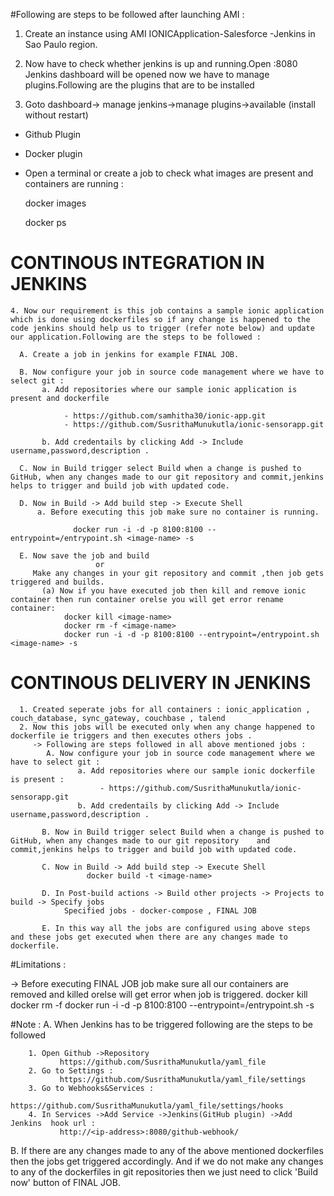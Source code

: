 #Following are steps to be followed after launching AMI :
1. Create an instance using AMI IONICApplication-Salesforce -Jenkins in Sao Paulo region.

2. Now have to check whether jenkins is up and running.Open 
                          <ipaddress>:8080
Jenkins dashboard will be opened now we have to manage plugins.Following are the plugins that are to be installed

3. Goto dashboard-> manage jenkins->manage plugins->available (install without restart)
  
  - Github Plugin
  - Docker plugin
  
  - Open a terminal or create a job to check what images are present and containers are running : 


      docker images
      
      docker ps
 
 # CONTINOUS INTEGRATION IN JENKINS 
 
    4. Now our requirement is this job contains a sample ionic application which is done using dockerfiles so if any change is happened to the code jenkins should help us to trigger (refer note below) and update our application.Following are the steps to be followed :
  
      A. Create a job in jenkins for example FINAL JOB.
      
      B. Now configure your job in source code management where we have to select git :
           a. Add repositories where our sample ionic application is present and dockerfile
           
                - https://github.com/samhitha30/ionic-app.git 
                - https://github.com/SusrithaMunukutla/ionic-sensorapp.git
                
           b. Add credentails by clicking Add -> Include username,password,description .
           
      C. Now in Build trigger select Build when a change is pushed to GitHub, when any changes made to our git repository and commit,jenkins helps to trigger and build job with updated code.
     
      D. Now in Build -> Add build step -> Execute Shell
          a. Before executing this job make sure no container is running.
          
                  docker run -i -d -p 8100:8100 --entrypoint=/entrypoint.sh <image-name> -s
      
      E. Now save the job and build 
                       or
         Make any changes in your git repository and commit ,then job gets triggered and builds.
           (a) Now if you have executed job then kill and remove ionic container then run container orelse you will get error rename container:
                docker kill <image-name>
                docker rm -f <image-name>
                docker run -i -d -p 8100:8100 --entrypoint=/entrypoint.sh <image-name> -s

# CONTINOUS DELIVERY IN JENKINS

      1. Created seperate jobs for all containers : ionic_application , couch_database, sync_gateway, couchbase , talend 
      2. Now this jobs will be executed only when any change happened to dockerfile ie triggers and then executes others jobs .
         -> Following are steps followed in all above mentioned jobs :
            A. Now configure your job in source code management where we have to select git :
                   a. Add repositories where our sample ionic dockerfile is present :
                        - https://github.com/SusrithaMunukutla/ionic-sensorapp.git
                   b. Add credentails by clicking Add -> Include username,password,description .
           
           B. Now in Build trigger select Build when a change is pushed to GitHub, when any changes made to our git repository    and commit,jenkins helps to trigger and build job with updated code.
           
           C. Now in Build -> Add build step -> Execute Shell
                     docker build -t <image-name>
           
           D. In Post-build actions -> Build other projects -> Projects to build -> Specify jobs
                Specified jobs - docker-compose , FINAL JOB
          
           E. In this way all the jobs are configured using above steps and these jobs get executed when there are any changes made to dockerfile.

#Limitations :

 -> Before executing FINAL JOB job make sure all our containers are removed and killed orelse will get  error when job is triggered.
                docker kill <image-name>
                docker rm -f <image-name>
                docker run -i -d -p 8100:8100 --entrypoint=/entrypoint.sh <image-tag> -s   
                        

#Note :
   A. When Jenkins has to be triggered following are the steps to be followed 
          
        1. Open Github ->Repository 
               https://github.com/SusrithaMunukutla/yaml_file
        2. Go to Settings : 
               https://github.com/SusrithaMunukutla/yaml_file/settings
        3. Go to Webhooks&Services :
               https://github.com/SusrithaMunukutla/yaml_file/settings/hooks
        4. In Services ->Add Service ->Jenkins(GitHub plugin) ->Add Jenkins  hook url :
               http://<ip-address>:8080/github-webhook/
 
   B. If there are any changes made to any of the above mentioned dockerfiles then the jobs get triggered accordingly. And if     we do not make any changes to any of the dockerfiles in git repositories then we just need to click 'Build now' button of    FINAL JOB.
         
              
